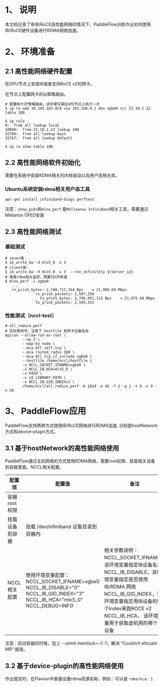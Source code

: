 # 1、 说明
本文档记录了有IB/RoCE高性能网络的情况下，PaddleFlow训练作业如何使用IB/RoCE硬件设备进行RDMA网络加速。

# 2、 环境准备
## 2.1 高性能网络硬件配置
在GPU节点上安装IB或者支持RoCE v2的网卡。  

在节点上配置网卡的ip策略路由。
```shell
# 配置网卡IP策略路由，该步骤仅需在GPU节点上执行一次
$ ip ro add 10.245.163.0/8 via 192.168.0.1 dev xgbe0 src 23.10.2.22 table 100

$ ip rule
0:	from all lookup local
10000:	from 23.10.2.22 lookup 100
32766:	from all lookup main
32767:	from all lookup default

$ ip ro show table 100
```

## 2.2 高性能网络软件初始化
需要在系统中安装RDMA相关的内核驱动以及用户态相关库。

### Ubuntu系统安装rdma相关用户态工具
```shell
apt-get install infiniband-diags perftest
```
注意：`show_gids`和`mlnx_perf` 是`Melleanox InfiniBand`相关工具，需要通过Mellanox OFED安装

## 2.3 高性能网络测试
### 基础测试
```shell
# sever端： 
$ ib_write_bw -d mlx5_0 -x 3
# client端：
$ ib_write_bw -d mlx5_0 -x 3  --run_infinitely ${server_ip}
# 查看rdma相关监控，需要5队列有值
$ mlnx_perf -i xgbe0
   ...
   rx_prio5_bytes: 2,748,712,164 Bps    = 21,989.69 Mbps
              rx_prio5_packets: 2,597,256
                tx_prio5_bytes: 2,746,951,112 Bps    = 21,975.60 Mbps
              tx_prio5_packets: 2,595,352
```

### 性能测试（nccl-test）
```shell
# all_reduce_perf
# 实际使用中，注意下 hostfile 和网卡设备名称
mpirun --allow-run-as-root \
        --np 2 \
        --map-by node \
        --mca btl self,tcp \
        --mca routed_radix 300 \
        --mca btl_tcp_if_include xgbe0 \
        --hostfile /home/nccl/hostfile \
        -x NCCL_SOCKET_IFNAME=xgbe0 \
        -x NCCL_IB_HCA=mlx5_0 \
        -x PATH \
        -x LD_LIBRARY_PATH \
        -x NCCL_IB_GID_INDEX=3 \
        /home/nccl/all_reduce_perf -b 1024 -e 4G -f 2 -g 1 -t 8 -c 0 -n 20
```

# 3、 PaddleFlow应用
PaddleFlow支持两种方式使用IB/RoCE网络进行RDMA加速, 分别是hostNetwork方式和device-plugin方式。

## 3.1 基于hostNetwork的高性能网络使用
PaddleFlow通过主机网络的方式使用RDMA网络，需要root权限、挂载相关设备到容器里面、NCCL相关配置。

|配置项|配置值|备注|
|---|---|---|
|容器root权限| |
|挂载设备到容器|挂载 /dev/infiniband 设备目录到容器内|
|NCCL相关配置|使用环境变量配置：<br> NCCL_SOCKET_IFNAME=xgbe0  <br> NCCL_IB_DISABLE="0"  <br> NCCL_IB_GID_INDEX="3"  <br> NCCL_IB_HCA="mlx5_0"  </br> NCCL_DEBUG=INFO </br> | 相关参数说明：<br> NCCL_SOCKET_IFNAME，该环境变量指定IB设备名称 <br> NCCL_IB_DISABLE，该环境变量指定是否使用 IB/RDMA 网络 <br> NCCL_IB_GID_INDEX，该环境变量指定用IB设备的哪个index来跑ROCE v2 <br> NCCL_IB_HCA， 该环境变量用于获取虚机用的哪个IB设备 |

注意：启动容器的时候，加上 --ulimit memlock=-1:-1，解决 "Couldn/t allocate MR" 报错。

## 3.2 基于device-plugin的高性能网络使用
作业提交时，在Flavour中直接设置rdma资源名称，例如：可以是 `rdma/hca: 1`